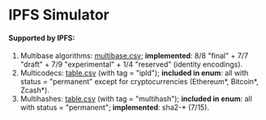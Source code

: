 # IPFS Simulator
#### Supported by IPFS:
1) Multibase algorithms: [multibase.csv](https://github.com/multiformats/multibase/blob/master/multibase.csv); **implemented**: 8/8 "final" + 7/7 "draft" + 7/9 "experimental" + 1/4 "reserved" (identity encodings).
2) Multicodecs: [table.csv](https://github.com/multiformats/multicodec/blob/master/table.csv) (with tag = "ipld"); **included in enum**: all with status = "permanent" except for cryptocurrencies (Ethereum*, Bitcoin*, Zcash*).
3) Multihashes: [table.csv](https://github.com/multiformats/multicodec/blob/master/table.csv) (with tag = "multihash"); **included in enum**: all with status = "permanent"; **implemented**: sha2-* (7/15).